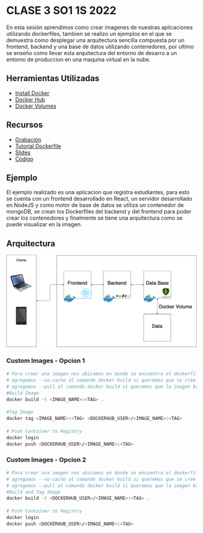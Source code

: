 # CLASE 3 SO1 1S 2022
En esta sesión aprendimos como crear imagenes de nuestras aplicaciones utilizando dockerfiles, tambien se realizo un ejemplos en el que se demuestra como desplegar una arquitectura sencilla compuesta por un frontend, backend y una base de datos utilizando contenedores, por ultimo se enseño como llevar esta arquitectura del entorno de desarro a un entorno de produccion en una maquina virtual en la nube.

## Herramientas Utilizadas
- [ Install Docker ](https://docs.docker.com/get-docker/)
- [ Docker Hub ](https://hub.docker.com/)
- [ Docker Volumes ](https://docs.docker.com/storage/volumes/)

## Recursos
- [ Grabación ](https://youtu.be/ZDORFteyMD8)
- [ Tutorial Dockerfile ](https://youtu.be/ubw9DuLX3_o)
- [ Slides ](/Slides)
- [ Código ](/Code)

## Ejemplo
El ejemplo realizado es una aplicacion que registra estudiantes, para esto se cuenta con un frontend desarrollado en React, un servidor desarrollado en NodeJS y como motor de base de datos se utiliza un contenedor de mongoDB, se crean los Dockerfiles del backend y del frontend para poder crear los contenedores y finalmente se tiene una arquitectura como se puede visualizar en la imagen.

## Arquitectura 
![Alt text](Img/arquitectura.png)

### Custom Images - Opcion 1
```sh
# Para crear una imagen nos ubicamos en donde se encuentra el dockerfile utilizamos:
# agregamos --no-cache al comando docker build si queremos que se cree una imagen nueva siempre.
# agregamos --pull al comando docker build si queremos que la imagen base se descarge nuevamente.
#Build Image
docker build -t <IMAGE_NAME>:<TAG> .

#Tag Image
docker tag <IMAGE_NAME>:<TAG> <DOCKERHUB_USER>/<IMAGE_NAME>:<TAG>

# Push Container to Registry
docker login
docker push <DOCKERHUB_USER>/<IMAGE_NAME>:<TAG>
```

### Custom Images - Opcion 2
```sh
# Para crear una imagen nos ubicamos en donde se encuentra el dockerfile utilizamos:
# agregamos --no-cache al comando docker build si queremos que se cree una imagen nueva siempre.
# agregamos --pull al comando docker build si queremos que la imagen base se descarge nuevamente.
#Build and Tag Image
docker build -t <DOCKERHUB_USER>/<IMAGE_NAME>:<TAG> .

# Push Container to Registry
docker login
docker push <DOCKERHUB_USER>/<IMAGE_NAME>:<TAG>
```
